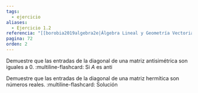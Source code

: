 ```yaml
---
tags:
  - ejercicio
aliases:
  - Ejercicio 1.2
referencia: "[[borobia2019algebra2e|Álgebra Lineal y Geometría Vectorial (2a ed)]]"
pagina: 72
orden: 2
---
```

Demuestre que las entradas de la diagonal de una matriz antisimétrica son iguales a $0$.
:multiline-flashcard:
Si $A$ es anti

Demuestre que las entradas de la diagonal de una matriz hermítica son números reales.
:multiline-flashcard:
Solución
